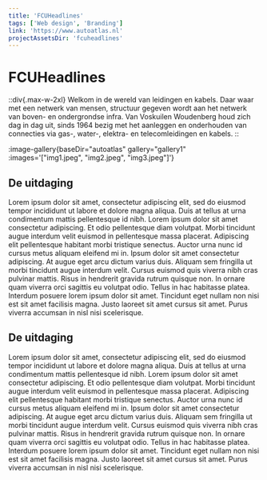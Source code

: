 ```yaml
---
title: 'FCUHeadlines'
tags: ['Web design', 'Branding']
link: 'https://www.autoatlas.nl'
projectAssetsDir: 'fcuheadlines'
---
```

# FCUHeadlines

::div{.max-w-2xl}
Welkom in de wereld van leidingen en kabels. Daar waar met een netwerk van mensen, structuur gegeven wordt aan het netwerk van boven- en ondergrondse infra. Van Voskuilen Woudenberg houd zich dag in dag uit, sinds 1964 bezig met het aanleggen en onderhouden van connecties via gas-, water-, elektra- en telecomleidingen en kabels.
::

:image-gallery{baseDir="autoatlas" gallery="gallery1" :images='["img1.jpeg", "img2.jpeg", "img3.jpeg"]'}

## De uitdaging

Lorem ipsum dolor sit amet, consectetur adipiscing elit, sed do eiusmod tempor incididunt ut labore et dolore magna aliqua. Duis at tellus at urna condimentum mattis pellentesque id nibh. Lorem ipsum dolor sit amet consectetur adipiscing. Et odio pellentesque diam volutpat. Morbi tincidunt augue interdum velit euismod in pellentesque massa placerat. Adipiscing elit pellentesque habitant morbi tristique senectus. Auctor urna nunc id cursus metus aliquam eleifend mi in. Ipsum dolor sit amet consectetur adipiscing. At augue eget arcu dictum varius duis. Aliquam sem fringilla ut morbi tincidunt augue interdum velit. Cursus euismod quis viverra nibh cras pulvinar mattis. Risus in hendrerit gravida rutrum quisque non. In ornare quam viverra orci sagittis eu volutpat odio. Tellus in hac habitasse platea. Interdum posuere lorem ipsum dolor sit amet. Tincidunt eget nullam non nisi est sit amet facilisis magna. Justo laoreet sit amet cursus sit amet. Purus viverra accumsan in nisl nisi scelerisque.

## De uitdaging

Lorem ipsum dolor sit amet, consectetur adipiscing elit, sed do eiusmod tempor incididunt ut labore et dolore magna aliqua. Duis at tellus at urna condimentum mattis pellentesque id nibh. Lorem ipsum dolor sit amet consectetur adipiscing. Et odio pellentesque diam volutpat. Morbi tincidunt augue interdum velit euismod in pellentesque massa placerat. Adipiscing elit pellentesque habitant morbi tristique senectus. Auctor urna nunc id cursus metus aliquam eleifend mi in. Ipsum dolor sit amet consectetur adipiscing. At augue eget arcu dictum varius duis. Aliquam sem fringilla ut morbi tincidunt augue interdum velit. Cursus euismod quis viverra nibh cras pulvinar mattis. Risus in hendrerit gravida rutrum quisque non. In ornare quam viverra orci sagittis eu volutpat odio. Tellus in hac habitasse platea. Interdum posuere lorem ipsum dolor sit amet. Tincidunt eget nullam non nisi est sit amet facilisis magna. Justo laoreet sit amet cursus sit amet. Purus viverra accumsan in nisl nisi scelerisque.